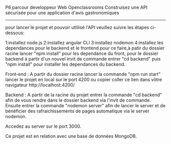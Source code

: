 P6 parcour developpeur Web Openclassrooms Construisez une API sécurisée pour une application d'avis gastronomiques

______________________________________________________________________________
pour lancer le projet et pouvoir utlilisé l'API veuillez suivre les étapes ci-dessous:

1:installez node.js
2:installez angular CLI
3:installez nodemon
4:installez les dependances pour le backend et le frontend.pour ce faire,à patir du dossier racine lancer "npm install" pour les dependance du front,
pour le dossier backend à partir d'un nouvel invit de commande entrer "cd backend" puis "npm install" pour installer les dependances du backend.

Front-end : A partir du dossier racine lancer la commande "npm run start"
lancer le projet en local sur le port 4200 ou copier coller ce lien dans vôtre navigateur http://localhost:4200/

Backend : A partir de la racine du projet entrer la commande "cd backend" afin de vous rendre dans le dossier backend via l'invit de commande.
Ensuite entrer la commande "nodemon server" afin de lancer le server et de bénéficier des rafraichissements de pages automatique via le server nodemon.

Accedez au server sur le port 3000.

Ce projet est en relation avec une base de données MongoDB.


